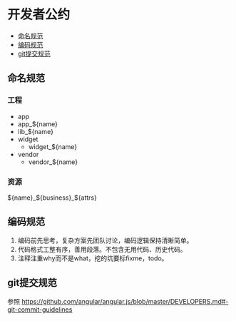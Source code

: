 # 开发者公约

* [命名规范](#命名规范)
* [编码规范](#编码规范)
* [git提交规范](#git提交规范)

## 命名规范

### 工程
- app
- app_${name}
- lib_${name}
- widget
  - widget_${name}
- vendor
  - vendor_${name}

### 资源
${name}_${business}_${attrs}

## 编码规范
1. 编码前先思考，复杂方案先团队讨论，编码逻辑保持清晰简单。
2. 代码格式工整有序，善用段落。不包含无用代码、历史代码。
3. 注释注重why而不是what，挖的坑要标fixme，todo。

## git提交规范
参照 https://github.com/angular/angular.js/blob/master/DEVELOPERS.md#-git-commit-guidelines
